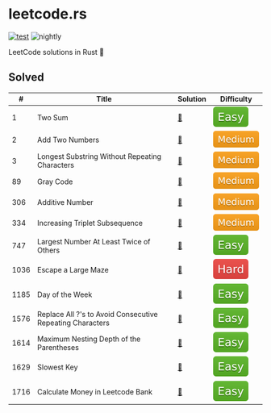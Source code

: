 # leetcode.rs

[![test](https://github.com/liuxiaotian/leetcode.rs/actions/workflows/ci.yml/badge.svg?branch=main)](https://github.com/liuxiaotian/leetcode.rs/actions/workflows/ci.yml)
![nightly](https://img.shields.io/badge/update-nightly-blue)

LeetCode solutions in Rust 🦀

## Solved

| #    | Title                                                     | Solution                                                     | Difficulty                |
| ---- | --------------------------------------------------------- | ------------------------------------------------------------ | ------------------------- |
| 1    | Two Sum                                                   | [📑](src/solutions/easy/two_sum.rs)                           | ![Easy](img/easy.svg)     |
| 2    | Add Two Numbers                                           | [📑](src/solutions/medium/add_two_numbers.rs)                 | ![Medium](img/medium.svg) |
| 3    | Longest Substring Without Repeating Characters            | [📑](src/solutions/medium/longest_substring_without_repeating_characters.rs) | ![Medium](img/medium.svg) |
| 89   | Gray Code                                                 | [📑](src/solutions/medium/gray_code.rs)                       | ![Medium](img/medium.svg) |
| 306  | Additive Number                                           | [📑](src/solutions/medium/additive_number.rs)                 | ![Medium](img/medium.svg) |
| 334  | Increasing Triplet Subsequence                            | [📑](src/solutions/medium/increasing_triplet_subsequence.rs)  | ![Medium](img/medium.svg) |
| 747  | Largest Number At Least Twice of Others                   | [📑](src/solutions/easy/largest_number_at_least_twice_of_others.rs) | ![Easy](img/easy.svg)     |
| 1036 | Escape a Large Maze                                       | [📑](src/solutions/medium/escape_a_large_maze.rs)             | ![Hard](img/hard.svg)     |
| 1185 | Day of the Week                                           | [📑](src/solutions/easy/day_of_the_week.rs)                   | ![Easy](img/easy.svg)     |
| 1576 | Replace All ?'s to Avoid Consecutive Repeating Characters | [📑](src/solutions/easy/replace_all_s_to_avoid_consecutive_repeating_characters.rs) | ![Easy](img/easy.svg)     |
| 1614 | Maximum Nesting Depth of the Parentheses                  | [📑](src/solutions/easy/maximum_nesting_depth_of_the_parentheses.rs) | ![Easy](img/easy.svg)     |
| 1629 | Slowest Key                                               | [📑](src/solutions/easy/slowest_key.rs)                       | ![Easy](img/easy.svg)     |
| 1716 | Calculate Money in Leetcode Bank                          | [📑](src/solutions/easy/calculate_money_in_leetcode_bank.rs)  | ![Easy](img/easy.svg)     |

